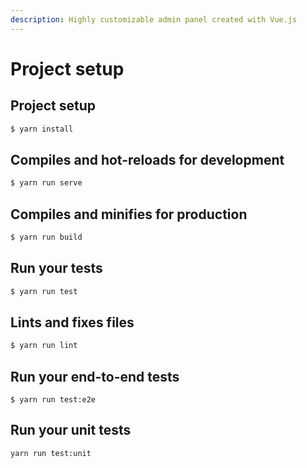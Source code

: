 ```yaml
---
description: Highly customizable admin panel created with Vue.js
---
```


# Project setup

## Project setup

```bash
$ yarn install
```

## Compiles and hot-reloads for development

```bash
$ yarn run serve
```

##  Compiles and minifies for production

```bash
$ yarn run build
```

## Run your tests

```bash
$ yarn run test
```

## Lints and fixes files

```bash
$ yarn run lint
```

## Run your end-to-end tests

```text
$ yarn run test:e2e
```

## Run your unit tests

```text
yarn run test:unit
```

